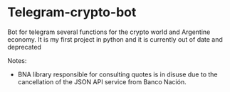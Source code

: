 # Telegram-crypto-bot
Bot for telegram several functions for the crypto world and Argentine economy.
It is my first project in python and it is currently out of date and deprecated

Notes:
- BNA library responsible for consulting quotes is in disuse due to the cancellation of the JSON API service from Banco Nación.
